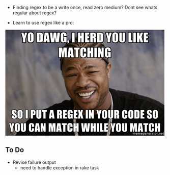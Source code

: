   * Finding regex to be a write once, read zero medium? Dont see whats regular about regex?

  * Learn to use regex like a pro:

  ![YO DAWG, I HERD YOU LIKE MATCHING, SO I PUT A REGEX IN YOUR CODE SO YOU CAN MATCH WHILE YOU MATCH](lib/xzibit-regex-meme.jpg)

To Do
-----
  * Revise failure output
    * need to handle exception in rake task 